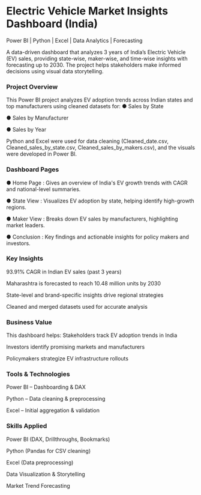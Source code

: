 # Electric Vehicle Market Insights Dashboard (India)
Power BI | Python | Excel | Data Analytics | Forecasting

A data-driven dashboard that analyzes 3 years of India’s Electric Vehicle (EV) sales, providing state-wise, maker-wise, and time-wise insights with forecasting up to 2030. The project helps stakeholders make informed decisions using visual data storytelling.

### Project Overview

This Power BI project analyzes EV adoption trends across Indian states and top manufacturers using cleaned datasets for:
● Sales by State

● Sales by Manufacturer

● Sales by Year

Python and Excel were used for data cleaning (Cleaned_date.csv, Cleaned_sales_by_state.csv, Cleaned_sales_by_makers.csv), and the visuals were developed in Power BI.

### Dashboard Pages

● Home Page :
Gives an overview of India's EV growth trends with CAGR and national-level summaries.

● State View :
Visualizes EV adoption by state, helping identify high-growth regions.

● Maker View :
Breaks down EV sales by manufacturers, highlighting market leaders.

● Conclusion :
Key findings and actionable insights for policy makers and investors.

### Key Insights

93.91% CAGR in Indian EV sales (past 3 years)

Maharashtra is forecasted to reach 10.48 million units by 2030

State-level and brand-specific insights drive regional strategies

Cleaned and merged datasets used for accurate analysis

### Business Value

This dashboard helps:
Stakeholders track EV adoption trends in India

Investors identify promising markets and manufacturers

Policymakers strategize EV infrastructure rollouts

### Tools & Technologies

Power BI – Dashboarding & DAX

Python – Data cleaning & preprocessing

Excel – Initial aggregation & validation

### Skills Applied

Power BI (DAX, Drillthroughs, Bookmarks)

Python (Pandas for CSV cleaning)

Excel (Data preprocessing)

Data Visualization & Storytelling

Market Trend Forecasting


